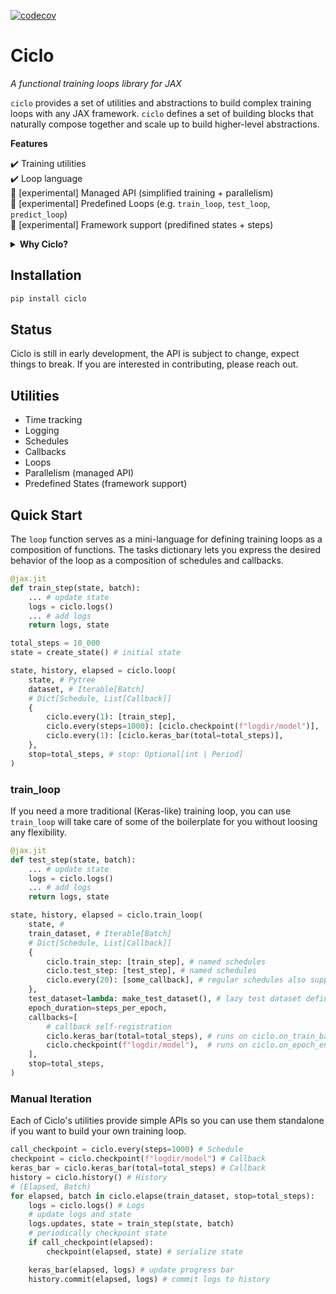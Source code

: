 [![codecov](https://codecov.io/gh/cgarciae/ciclo/branch/main/graph/badge.svg?token=3IKEUAU3C8)](https://codecov.io/gh/cgarciae/ciclo)

# Ciclo
_A functional training loops library for JAX_

`ciclo` provides a set of utilities and abstractions to build complex training loops with any JAX framework. `ciclo` defines a set of building blocks that naturally compose together and scale up to build higher-level abstractions.

**Features**

✔️ Training utilities <br>
✔️ Loop language <br>
🧪 [experimental] Managed API (simplified training + parallelism) <br>
🧪 [experimental] Predefined Loops (e.g. `train_loop`, `test_loop`, `predict_loop`) <br>
🧪 [experimental] Framework support (predifined states + steps) <br>

<details><summary><b>Why Ciclo?</b></summary>


- In JAX functions are first-class citizens, instead of monolithic classes like `Model` or `Trainer` in other frameworks, there is a lot of benefit in a functional API for the training interface as well.<br>
- The JAX community is very focused on research, and as such there is a lot of interest in flexibility and control over the training loop. For this reason, `ciclo` provides some basic utilities and lets the user choose their desired level of abstraction.<br>
- Choosing the wrong abstractions can often break a framework, when this happens users often abandone the framework altogether. `ciclo` tries to avoid this by providing a set of utilities than can stand on their own so they can be useful even if the user decides to build their own training loop, but allows them to compose together and be used with ever increasing levels of abstraction. Ideally in the future a user should be able to pick anything from a Keras-like simplified experience to defining their own loops, or just coding the training loop manually and still have a good experience.<br><br>


<b>Comparison with other libraries</b><br><br>

- What about Elegy? Ciclo can be seen as the next version of Elegy that is built with better foundations. While Elegy started with a very rigid high-level API and gradually added more flexibility, Ciclo starts with low-level utilities and gradually adds more abstraction.<br>
- What about `clu`? Ciclo took from inspiration from `clu` and rather than compete with it, Ciclo aims to complement it. At the lowest level they both compose by virtue of just providing utilities that work with JAX, however, whenever possible Ciclo's abstractions provide support for `clu`'s utilities e.g. `loop` supports `clu`'s `PeriodicAction`s.<br>

</details>

## Installation

```bash
pip install ciclo
```

## Status
Ciclo is still in early development, the API is subject to change, expect things to break. If you are interested in contributing, please reach out.
  
## Utilities

* Time tracking
* Logging
* Schedules
* Callbacks
* Loops
* Parallelism (managed API)
* Predefined States (framework support)

## Quick Start
The `loop` function serves as a mini-language for defining training loops as a composition of functions. The tasks dictionary lets you express the desired behavior of the loop as a composition of schedules and callbacks.

```python
@jax.jit
def train_step(state, batch):
    ... # update state
    logs = ciclo.logs()
    ... # add logs
    return logs, state

total_steps = 10_000
state = create_state() # initial state

state, history, elapsed = ciclo.loop(
    state, # Pytree
    dataset, # Iterable[Batch]
    # Dict[Schedule, List[Callback]]
    {
        ciclo.every(1): [train_step],
        ciclo.every(steps=1000): [ciclo.checkpoint(f"logdir/model")],
        ciclo.every(1): [ciclo.keras_bar(total=total_steps)],
    },
    stop=total_steps, # stop: Optional[int | Period]
)
```

### train_loop

If you need a more traditional (Keras-like) training loop, you can use `train_loop` will take care of some of the boilerplate for you without loosing any flexibility. 

```python
@jax.jit
def test_step(state, batch):
    ... # update state
    logs = ciclo.logs()
    ... # add logs
    return logs, state

state, history, elapsed = ciclo.train_loop(
    state, # 
    train_dataset, # Iterable[Batch]
    # Dict[Schedule, List[Callback]]
    {
        ciclo.train_step: [train_step], # named schedules
        ciclo.test_step: [test_step], # named schedules
        ciclo.every(20): [some_callback], # regular schedules also supported
    },
    test_dataset=lambda: make_test_dataset(), # lazy test dataset definition
    epoch_duration=steps_per_epoch,
    callbacks=[
        # callback self-registration
        ciclo.keras_bar(total=total_steps), # runs on ciclo.on_train_batch_end
        ciclo.checkpoint(f"logdir/model"),  # runs on ciclo.on_epoch_end
    ],
    stop=total_steps,
)
```

### Manual Iteration
Each of Ciclo's utilities provide simple APIs so you can use them standalone if you want to build your own training loop.

```python
call_checkpoint = ciclo.every(steps=1000) # Schedule
checkpoint = ciclo.checkpoint(f"logdir/model") # Callback
keras_bar = ciclo.keras_bar(total=total_steps) # Callback
history = ciclo.history() # History
# (Elapsed, Batch)
for elapsed, batch in ciclo.elapse(train_dataset, stop=total_steps):
    logs = ciclo.logs() # Logs
    # update logs and state
    logs.updates, state = train_step(state, batch)
    # periodically checkpoint state
    if call_checkpoint(elapsed):
        checkpoint(elapsed, state) # serialize state

    keras_bar(elapsed, logs) # update progress bar
    history.commit(elapsed, logs) # commit logs to history
```
